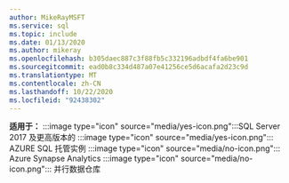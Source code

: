 ```yaml
---
author: MikeRayMSFT
ms.service: sql
ms.topic: include
ms.date: 01/13/2020
ms.author: mikeray
ms.openlocfilehash: b305daec887c3f88fb5c332196adbdf4fa6be901
ms.sourcegitcommit: ead0b8c334d487a07e41256ce5d6acafa2d23c9d
ms.translationtype: MT
ms.contentlocale: zh-CN
ms.lasthandoff: 10/22/2020
ms.locfileid: "92438302"
---
```

<Token>**适用于：** :::image type="icon" source="media/yes-icon.png":::SQL Server 2017 及更高版本的 :::image type="icon" source="media/yes-icon.png"::: AZURE SQL 托管实例 :::image type="icon" source="media/no-icon.png"::: Azure Synapse Analytics :::image type="icon" source="media/no-icon.png"::: 并行数据仓库 </Token>
